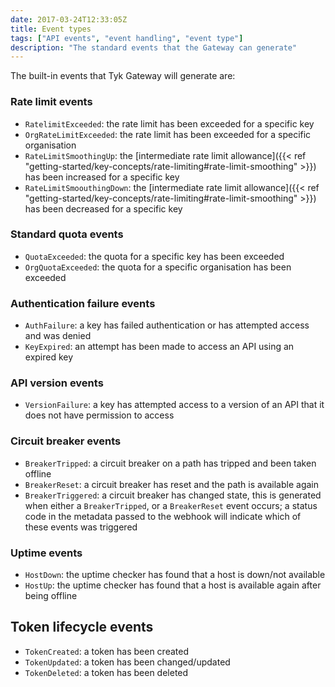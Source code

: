 ```yaml
---
date: 2017-03-24T12:33:05Z
title: Event types
tags: ["API events", "event handling", "event type"]
description: "The standard events that the Gateway can generate"
---
```


The built-in events that Tyk Gateway will generate are:

### Rate limit events

- `RatelimitExceeded`: the rate limit has been exceeded for a specific key
- `OrgRateLimitExceeded`: the rate limit has been exceeded for a specific organisation
- `RateLimitSmoothingUp`: the [intermediate rate limit allowance]({{< ref "getting-started/key-concepts/rate-limiting#rate-limit-smoothing" >}}) has been increased for a specific key
- `RateLimitSmoouthingDown`: the [intermediate rate limit allowance]({{< ref "getting-started/key-concepts/rate-limiting#rate-limit-smoothing" >}}) has been decreased for a specific key

### Standard quota events

- `QuotaExceeded`: the quota for a specific key has been exceeded
- `OrgQuotaExceeded`: the quota for a specific organisation has been exceeded

### Authentication failure events

- `AuthFailure`: a key has failed authentication or has attempted access and was denied
- `KeyExpired`: an attempt has been made to access an API using an expired key

### API version events

- `VersionFailure`: a key has attempted access to a version of an API that it does not have permission to access

### Circuit breaker events

- `BreakerTripped`: a circuit breaker on a path has tripped and been taken offline
- `BreakerReset`: a circuit breaker has reset and the path is available again
- `BreakerTriggered`: a circuit breaker has changed state, this is generated when either a `BreakerTripped`, or a `BreakerReset` event occurs; a status code in the metadata passed to the webhook will indicate which of these events was triggered

### Uptime events

- `HostDown`: the uptime checker has found that a host is down/not available
- `HostUp`: the uptime checker has found that a host is available again after being offline

## Token lifecycle events

- `TokenCreated`: a token has been created
- `TokenUpdated`: a token has been changed/updated
- `TokenDeleted`: a token has been deleted

